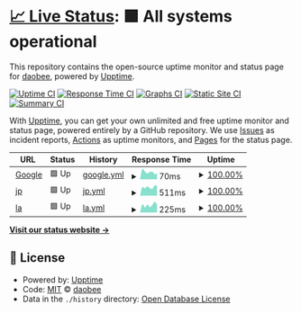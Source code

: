 # [📈 Live Status](https://ping.ss.com.se): <!--live status--> **🟩 All systems operational**

This repository contains the open-source uptime monitor and status page for [daobee](https://ping.ss.com.se), powered by [Upptime](https://github.com/upptime/upptime).

[![Uptime CI](https://github.com/koj-co/upptime/workflows/Uptime%20CI/badge.svg)](https://github.com/koj-co/upptime/actions?query=workflow%3A%22Uptime+CI%22)
[![Response Time CI](https://github.com/koj-co/upptime/workflows/Response%20Time%20CI/badge.svg)](https://github.com/koj-co/upptime/actions?query=workflow%3A%22Response+Time+CI%22)
[![Graphs CI](https://github.com/koj-co/upptime/workflows/Graphs%20CI/badge.svg)](https://github.com/koj-co/upptime/actions?query=workflow%3A%22Graphs+CI%22)
[![Static Site CI](https://github.com/koj-co/upptime/workflows/Static%20Site%20CI/badge.svg)](https://github.com/koj-co/upptime/actions?query=workflow%3A%22Static+Site+CI%22)
[![Summary CI](https://github.com/koj-co/upptime/workflows/Summary%20CI/badge.svg)](https://github.com/koj-co/upptime/actions?query=workflow%3A%22Summary+CI%22)

With [Upptime](https://upptime.js.org), you can get your own unlimited and free uptime monitor and status page, powered entirely by a GitHub repository. We use [Issues](https://github.com/daobee/upptime/issues) as incident reports, [Actions](https://github.com/daobee/upptime/actions) as uptime monitors, and [Pages](https://ping.ss.com.se) for the status page.

<!--start: status pages-->
<!-- This summary is generated by Upptime (https://github.com/upptime/upptime) -->
<!-- Do not edit this manually, your changes will be overwritten -->
<!-- prettier-ignore -->
| URL | Status | History | Response Time | Uptime |
| --- | ------ | ------- | ------------- | ------ |
| <img alt="" src="https://favicons.githubusercontent.com/www.google.com" height="13"> [Google](https://www.google.com) | 🟩 Up | [google.yml](https://github.com/daobee/upptime/commits/HEAD/history/google.yml) | <details><summary><img alt="Response time graph" src="./graphs/google/response-time-week.png" height="20"> 70ms</summary><br><a href="https://ping.ss.com.se/history/google"><img alt="Response time 80" src="https://img.shields.io/endpoint?url=https%3A%2F%2Fraw.githubusercontent.com%2Fdaobee%2Fupptime%2FHEAD%2Fapi%2Fgoogle%2Fresponse-time.json"></a><br><a href="https://ping.ss.com.se/history/google"><img alt="24-hour response time 77" src="https://img.shields.io/endpoint?url=https%3A%2F%2Fraw.githubusercontent.com%2Fdaobee%2Fupptime%2FHEAD%2Fapi%2Fgoogle%2Fresponse-time-day.json"></a><br><a href="https://ping.ss.com.se/history/google"><img alt="7-day response time 70" src="https://img.shields.io/endpoint?url=https%3A%2F%2Fraw.githubusercontent.com%2Fdaobee%2Fupptime%2FHEAD%2Fapi%2Fgoogle%2Fresponse-time-week.json"></a><br><a href="https://ping.ss.com.se/history/google"><img alt="30-day response time 80" src="https://img.shields.io/endpoint?url=https%3A%2F%2Fraw.githubusercontent.com%2Fdaobee%2Fupptime%2FHEAD%2Fapi%2Fgoogle%2Fresponse-time-month.json"></a><br><a href="https://ping.ss.com.se/history/google"><img alt="1-year response time 80" src="https://img.shields.io/endpoint?url=https%3A%2F%2Fraw.githubusercontent.com%2Fdaobee%2Fupptime%2FHEAD%2Fapi%2Fgoogle%2Fresponse-time-year.json"></a></details> | <details><summary><a href="https://ping.ss.com.se/history/google">100.00%</a></summary><a href="https://ping.ss.com.se/history/google"><img alt="All-time uptime 100.00%" src="https://img.shields.io/endpoint?url=https%3A%2F%2Fraw.githubusercontent.com%2Fdaobee%2Fupptime%2FHEAD%2Fapi%2Fgoogle%2Fuptime.json"></a><br><a href="https://ping.ss.com.se/history/google"><img alt="24-hour uptime 100.00%" src="https://img.shields.io/endpoint?url=https%3A%2F%2Fraw.githubusercontent.com%2Fdaobee%2Fupptime%2FHEAD%2Fapi%2Fgoogle%2Fuptime-day.json"></a><br><a href="https://ping.ss.com.se/history/google"><img alt="7-day uptime 100.00%" src="https://img.shields.io/endpoint?url=https%3A%2F%2Fraw.githubusercontent.com%2Fdaobee%2Fupptime%2FHEAD%2Fapi%2Fgoogle%2Fuptime-week.json"></a><br><a href="https://ping.ss.com.se/history/google"><img alt="30-day uptime 100.00%" src="https://img.shields.io/endpoint?url=https%3A%2F%2Fraw.githubusercontent.com%2Fdaobee%2Fupptime%2FHEAD%2Fapi%2Fgoogle%2Fuptime-month.json"></a><br><a href="https://ping.ss.com.se/history/google"><img alt="1-year uptime 100.00%" src="https://img.shields.io/endpoint?url=https%3A%2F%2Fraw.githubusercontent.com%2Fdaobee%2Fupptime%2FHEAD%2Fapi%2Fgoogle%2Fuptime-year.json"></a></details>
| <img alt="" src="https://favicons.githubusercontent.com/jp.daobee.com" height="13"> [jp](https://jp.daobee.com/) | 🟩 Up | [jp.yml](https://github.com/daobee/upptime/commits/HEAD/history/jp.yml) | <details><summary><img alt="Response time graph" src="./graphs/jp/response-time-week.png" height="20"> 511ms</summary><br><a href="https://ping.ss.com.se/history/jp"><img alt="Response time 506" src="https://img.shields.io/endpoint?url=https%3A%2F%2Fraw.githubusercontent.com%2Fdaobee%2Fupptime%2FHEAD%2Fapi%2Fjp%2Fresponse-time.json"></a><br><a href="https://ping.ss.com.se/history/jp"><img alt="24-hour response time 455" src="https://img.shields.io/endpoint?url=https%3A%2F%2Fraw.githubusercontent.com%2Fdaobee%2Fupptime%2FHEAD%2Fapi%2Fjp%2Fresponse-time-day.json"></a><br><a href="https://ping.ss.com.se/history/jp"><img alt="7-day response time 511" src="https://img.shields.io/endpoint?url=https%3A%2F%2Fraw.githubusercontent.com%2Fdaobee%2Fupptime%2FHEAD%2Fapi%2Fjp%2Fresponse-time-week.json"></a><br><a href="https://ping.ss.com.se/history/jp"><img alt="30-day response time 491" src="https://img.shields.io/endpoint?url=https%3A%2F%2Fraw.githubusercontent.com%2Fdaobee%2Fupptime%2FHEAD%2Fapi%2Fjp%2Fresponse-time-month.json"></a><br><a href="https://ping.ss.com.se/history/jp"><img alt="1-year response time 506" src="https://img.shields.io/endpoint?url=https%3A%2F%2Fraw.githubusercontent.com%2Fdaobee%2Fupptime%2FHEAD%2Fapi%2Fjp%2Fresponse-time-year.json"></a></details> | <details><summary><a href="https://ping.ss.com.se/history/jp">100.00%</a></summary><a href="https://ping.ss.com.se/history/jp"><img alt="All-time uptime 100.00%" src="https://img.shields.io/endpoint?url=https%3A%2F%2Fraw.githubusercontent.com%2Fdaobee%2Fupptime%2FHEAD%2Fapi%2Fjp%2Fuptime.json"></a><br><a href="https://ping.ss.com.se/history/jp"><img alt="24-hour uptime 100.00%" src="https://img.shields.io/endpoint?url=https%3A%2F%2Fraw.githubusercontent.com%2Fdaobee%2Fupptime%2FHEAD%2Fapi%2Fjp%2Fuptime-day.json"></a><br><a href="https://ping.ss.com.se/history/jp"><img alt="7-day uptime 100.00%" src="https://img.shields.io/endpoint?url=https%3A%2F%2Fraw.githubusercontent.com%2Fdaobee%2Fupptime%2FHEAD%2Fapi%2Fjp%2Fuptime-week.json"></a><br><a href="https://ping.ss.com.se/history/jp"><img alt="30-day uptime 100.00%" src="https://img.shields.io/endpoint?url=https%3A%2F%2Fraw.githubusercontent.com%2Fdaobee%2Fupptime%2FHEAD%2Fapi%2Fjp%2Fuptime-month.json"></a><br><a href="https://ping.ss.com.se/history/jp"><img alt="1-year uptime 100.00%" src="https://img.shields.io/endpoint?url=https%3A%2F%2Fraw.githubusercontent.com%2Fdaobee%2Fupptime%2FHEAD%2Fapi%2Fjp%2Fuptime-year.json"></a></details>
| <img alt="" src="https://favicons.githubusercontent.com/la.daobee.com" height="13"> [la](https://la.daobee.com/) | 🟩 Up | [la.yml](https://github.com/daobee/upptime/commits/HEAD/history/la.yml) | <details><summary><img alt="Response time graph" src="./graphs/la/response-time-week.png" height="20"> 225ms</summary><br><a href="https://ping.ss.com.se/history/la"><img alt="Response time 220" src="https://img.shields.io/endpoint?url=https%3A%2F%2Fraw.githubusercontent.com%2Fdaobee%2Fupptime%2FHEAD%2Fapi%2Fla%2Fresponse-time.json"></a><br><a href="https://ping.ss.com.se/history/la"><img alt="24-hour response time 225" src="https://img.shields.io/endpoint?url=https%3A%2F%2Fraw.githubusercontent.com%2Fdaobee%2Fupptime%2FHEAD%2Fapi%2Fla%2Fresponse-time-day.json"></a><br><a href="https://ping.ss.com.se/history/la"><img alt="7-day response time 225" src="https://img.shields.io/endpoint?url=https%3A%2F%2Fraw.githubusercontent.com%2Fdaobee%2Fupptime%2FHEAD%2Fapi%2Fla%2Fresponse-time-week.json"></a><br><a href="https://ping.ss.com.se/history/la"><img alt="30-day response time 213" src="https://img.shields.io/endpoint?url=https%3A%2F%2Fraw.githubusercontent.com%2Fdaobee%2Fupptime%2FHEAD%2Fapi%2Fla%2Fresponse-time-month.json"></a><br><a href="https://ping.ss.com.se/history/la"><img alt="1-year response time 220" src="https://img.shields.io/endpoint?url=https%3A%2F%2Fraw.githubusercontent.com%2Fdaobee%2Fupptime%2FHEAD%2Fapi%2Fla%2Fresponse-time-year.json"></a></details> | <details><summary><a href="https://ping.ss.com.se/history/la">100.00%</a></summary><a href="https://ping.ss.com.se/history/la"><img alt="All-time uptime 100.00%" src="https://img.shields.io/endpoint?url=https%3A%2F%2Fraw.githubusercontent.com%2Fdaobee%2Fupptime%2FHEAD%2Fapi%2Fla%2Fuptime.json"></a><br><a href="https://ping.ss.com.se/history/la"><img alt="24-hour uptime 100.00%" src="https://img.shields.io/endpoint?url=https%3A%2F%2Fraw.githubusercontent.com%2Fdaobee%2Fupptime%2FHEAD%2Fapi%2Fla%2Fuptime-day.json"></a><br><a href="https://ping.ss.com.se/history/la"><img alt="7-day uptime 100.00%" src="https://img.shields.io/endpoint?url=https%3A%2F%2Fraw.githubusercontent.com%2Fdaobee%2Fupptime%2FHEAD%2Fapi%2Fla%2Fuptime-week.json"></a><br><a href="https://ping.ss.com.se/history/la"><img alt="30-day uptime 100.00%" src="https://img.shields.io/endpoint?url=https%3A%2F%2Fraw.githubusercontent.com%2Fdaobee%2Fupptime%2FHEAD%2Fapi%2Fla%2Fuptime-month.json"></a><br><a href="https://ping.ss.com.se/history/la"><img alt="1-year uptime 100.00%" src="https://img.shields.io/endpoint?url=https%3A%2F%2Fraw.githubusercontent.com%2Fdaobee%2Fupptime%2FHEAD%2Fapi%2Fla%2Fuptime-year.json"></a></details>

<!--end: status pages-->

[**Visit our status website →**](https://ping.ss.com.se)

## 📄 License

- Powered by: [Upptime](https://github.com/upptime/upptime)
- Code: [MIT](./LICENSE) © [daobee](https://ping.ss.com.se)
- Data in the `./history` directory: [Open Database License](https://opendatacommons.org/licenses/odbl/1-0/)
